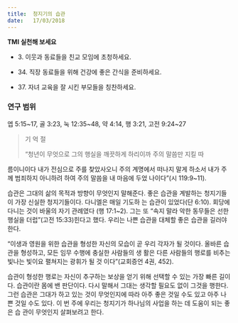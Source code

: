 ```yaml
---
title:  청지기의 습관
date:   17/03/2018
---
```


**TMI 실천해 보세요**

- 3\. 이웃과 동료들을 친교 모임에 초청하세요.

- 34\. 직장 동료들을 위해 건강에 좋은 간식을 준비하세요.

- 37\. 자녀 교육을 잘 시킨 부모들을 칭찬하세요.

### 연구 범위
엡 5:15~17, 골 3:23, 눅 12:35~48, 약 4:14, 행 3:21, 고전 9:24~27

> <p>기 억 절<p>
> “청년이 무엇으로 그의 행실을 깨끗하게 하리이까 주의 말씀만 지킬 따
  름이니이다 내가 전심으로 주를 찾았사오니 주의 계명에서 떠나지 말게
  하소서 내가 주께 범죄하지 아니하려 하여 주의 말씀을 내 마음에 두었
  나이다”(시 119:9~11).
  
습관은 그대의 삶의 목적과 방향이 무엇인지 말해준다. 좋은 습관을
계발하는 청지기들이 가장 신실한 청지기들이다. 다니엘은 매일 기도하
는 습관이 있었다(단 6:10). 회당에 다니는 것이 바울의 자기 관례였다
(행 17:1~2). 그는 또 “속지 말라 악한 동무들은 선한 행실을 더럽”(고전
15:33)힌다고 했다. 우리는 나쁜 습관을 대체할 좋은 습관을 길러야 한다.

 “이생과 영원을 위한 습관을 형성한 자신의 모습이 곧 우리 각자가 될
것이다. 올바른 습관을 형성하고, 모든 임무 수행에 충실한 사람들의 생
활은 다른 사람들의 행로를 비추는 빛나는 빛이요 펼쳐지는 광휘가 될 것
이다”(교회증언 4권, 452).

습관이 형성한 행로는 자신이 추구하는 보상을 얻기 위해 선택할 수
있는 가장 빠른 길이다. 습관이란 몸에 밴 판단이다. 다시 말해서 그대는
생각할 필요도 없이 그것을 행한다. 그런 습관은 그대가 하고 있는 것이
무엇인지에 따라 아주 좋은 것일 수도 있고 아주 나쁜 것일 수도 있다. 이
번 주에 우리는 청지기가 하나님의 사업을 하는 데 도움이 되는 좋은 습
관이 무엇인지 살펴보려고 한다.
